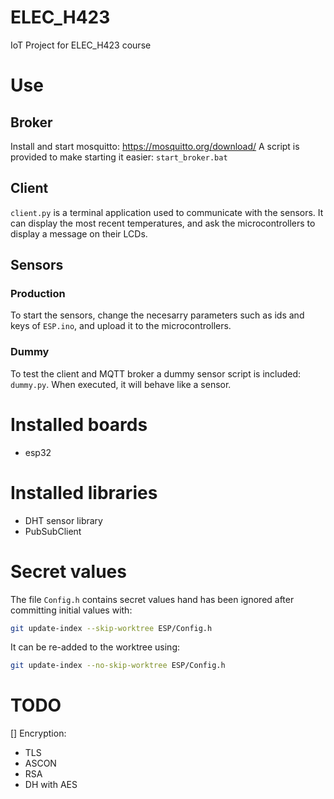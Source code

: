 # ELEC_H423
IoT Project for ELEC_H423 course

# Use

## Broker
Install and start mosquitto: https://mosquitto.org/download/
A script is provided to make starting it easier: ```start_broker.bat```

## Client
```client.py``` is a terminal application used to communicate with the sensors.
It can display the most recent temperatures, and ask the microcontrollers to display a message on their LCDs.

## Sensors
### Production
To start the sensors, change the necesarry parameters such as ids and keys of ```ESP.ino```, and upload it to the microcontrollers.

### Dummy
To test the client and MQTT broker a dummy sensor script is included: ```dummy.py```.
When executed, it will behave like a sensor.

# Installed boards
- esp32

# Installed libraries
- DHT sensor library
- PubSubClient

# Secret values
The file ```Config.h``` contains secret values hand has been ignored after committing initial values with:
```bash
git update-index --skip-worktree ESP/Config.h
```
It can be re-added to the worktree using:
```bash
git update-index --no-skip-worktree ESP/Config.h
```

# TODO
[] Encryption:
- TLS
- ASCON
- RSA
- DH with AES
